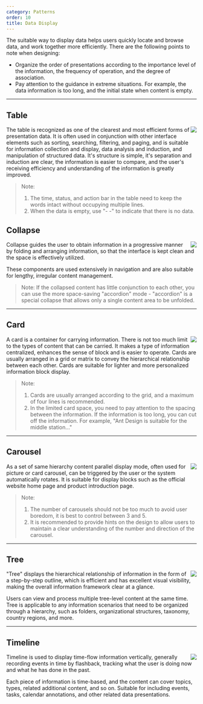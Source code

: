 ```yaml
---
category: Patterns
order: 10
title: Data Display
---
```


The suitable way to display data helps users quickly locate and browse data, and work together more efficiently. There are the following points to note when designing:


- Organize the order of presentations according to the importance level of the information, the frequency of operation, and the degree of association.
- Pay attention to the guidance in extreme situations. For example, the data information is too long, and the initial state when content is empty.

---

## Table

<img class="preview-img no-padding" align="right" src="https://gw.alipayobjects.com/zos/rmsportal/PetAXSByOolFbtmLazQz.png">

The table is recognized as one of the clearest and most efficient forms of presentation data. It is often used in conjunction with other interface elements such as sorting, searching, filtering, and paging, and is suitable for information collection and display, data analysis and induction, and manipulation of structured data. It's structure is simple, it's separation and induction are clear, the information is easier to compare, and the user's receiving efficiency and understanding of the information is greatly improved.

> Note:
> 1. The time, status, and action bar in the table need to keep the words intact without occupying multiple lines.
> 2. When the data is empty, use "- -" to indicate that there is no data.

## Collapse

<img class="preview-img no-padding" align="right" src="https://gw.alipayobjects.com/zos/rmsportal/ypeOSafZJYqVJUHcJeef.png">

Collapse guides the user to obtain information in a progressive manner by folding and arranging information, so that the interface is kept clean and the space is effectively utilized.

These components are used extensively in navigation and are also suitable for lengthy, irregular content management.

> Note:
> If the collapsed content has little conjunction to each other, you can use the more space-saving "accordion" mode - "accordion" is a special collapse that allows only a single content area to be unfolded.

---

## Card

<img class="preview-img no-padding" align="right" src="https://gw.alipayobjects.com/zos/rmsportal/xtIGZmqUHAovPPKjwyVT.png" description="If the content of the page is too slow, you can use &quot;preload&quot; or &quot;step-by-step&quot; to alleviate the user's anxiety during waiting time.">

A card is a container for carrying information. There is not too much limit to the types of content that can be carried. It makes a type of information centralized, enhances the sense of block and is easier to operate. Cards are usually arranged in a grid or matrix to convey the hierarchical relationship between each other. Cards are suitable for lighter and more personalized information block display.

> Note:
> 1. Cards are usually arranged according to the grid, and a maximum of four lines is recommended.
> 2. In the limited card space, you need to pay attention to the spacing between the information. If the information is too long, you can cut off the information. For example, "Ant Design is suitable for the middle station..."

---

## Carousel

<img class="preview-img no-padding" align="right" src="https://gw.alipayobjects.com/zos/rmsportal/FaAbGkTwlhykSDSBqWbW.png">

As a set of same hierarchy content parallel display mode, often used for picture or card carousel, can be triggered by the user or the system automatically rotates. It is suitable for display blocks such as the official website home page and product introduction page.

> Note:
> 1. The number of carousels should not be too much to avoid user boredom, it is best to control between 3 and 5.
> 2. It is recommended to provide hints on the design to allow users to maintain a clear understanding of the number and direction of the carousel.

---

## Tree

<img class="preview-img no-padding" align="right" src="https://gw.alipayobjects.com/zos/rmsportal/QZyxnLWUkbIuTqGYxTQs.png">

"Tree" displays the hierarchical relationship of information in the form of a step-by-step outline, which is efficient and has excellent visual visibility, making the overall information framework clear at a glance.

Users can view and process multiple tree-level content at the same time. Tree is applicable to any information scenarios that need to be organized through a hierarchy, such as folders, organizational structures, taxonomy, country regions, and more.

---

## Timeline

<img class="preview-img no-padding" align="right" src="https://gw.alipayobjects.com/zos/rmsportal/WmQeylAyWUNKmQIyoQGH.png">

Timeline is used to display time-flow information vertically, generally recording events in time by flashback, tracking what the user is doing now and what he has done in the past.

Each piece of information is time-based, and the content can cover topics, types, related additional content, and so on. Suitable for including events, tasks, calendar annotations, and other related data presentations.
